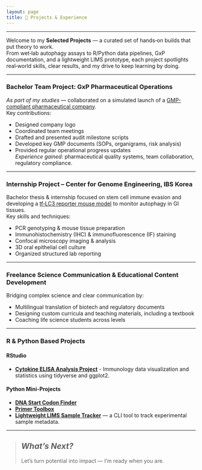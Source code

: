 ```yaml
---
layout: page
title: 🚀 Projects & Experience
---
```

---

Welcome to my **Selected Projects** — a curated set of hands‑on builds that put theory to work.  
From wet‑lab autophagy assays to R/Python data pipelines, GxP documentation, and a lightweight LIMS prototype, each project spotlights real‑world skills, clear results, and my drive to keep learning by doing.

---

### Bachelor Team Project: GxP Pharmaceutical Operations  
_As part of my studies_ — collaborated on a simulated launch of a [GMP-compliant pharmaceutical company](/assets/Variae.png).  
Key contributions:  
- Designed company logo  
- Coordinated team meetings  
- Drafted and presented audit milestone scripts  
- Developed key GMP documents (SOPs, organigrams, risk analysis)  
- Provided regular operational progress updates  
_Experience gained_: pharmaceutical quality systems, team collaboration, regulatory compliance.

---

### Internship Project – Center for Genome Engineering, IBS Korea  
Bachelor thesis & internship focused on stem cell immune evasion and developing a [tf‑LC3 reporter mouse model](/assets/tf-LC3.png) to monitor autophagy in GI tissues.  
Key skills and techniques:  
- PCR genotyping & mouse tissue preparation  
- Immunohistochemistry (IHC) & immunofluorescence (IF) staining  
- Confocal microscopy imaging & analysis  
- 3D oral epithelial cell culture  
- Organized structured lab reporting  

---

### Freelance Science Communication & Educational Content Development  
Bridging complex science and clear communication by:  
- Multilingual translation of biotech and regulatory documents  
- Designing custom curricula and teaching materials, including a textbook  
- Coaching life science students across levels  

---

### R & Python Based Projects

#### RStudio  
- **[Cytokine ELISA Analysis Project](https://github.com/dkMarina/Cytokine_ELISA_analysis)** - Immunology data visualization and statistics using tidyverse and ggplot2.

#### Python Mini-Projects  
- **[DNA Start Codon Finder](https://github.com/dkMarina/start_codon_search)**  
- **[Primer Toolbox](https://github.com/dkMarina/primer_toolbox)**  
- **[Lightweight LIMS Sample Tracker](https://github.com/dkMarina/lims_sample_tracker)** — a CLI tool to track experimental sample metadata.


  
  
---



> ## _What’s Next?_  
> Let’s turn potential into impact — I’m ready when you are.
